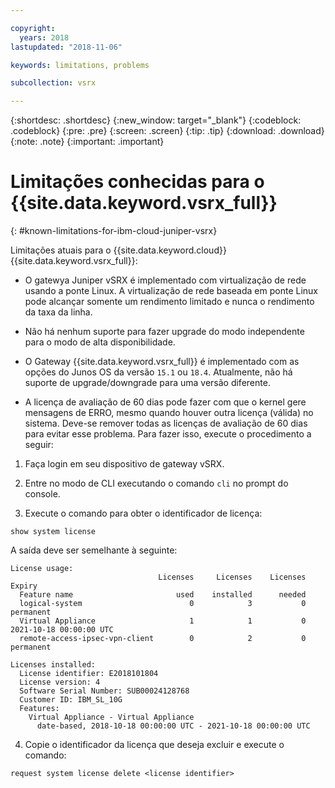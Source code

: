 ```yaml
---

copyright:
  years: 2018
lastupdated: "2018-11-06"

keywords: limitations, problems

subcollection: vsrx

---
```


{:shortdesc: .shortdesc}
{:new_window: target="_blank"}
{:codeblock: .codeblock}
{:pre: .pre}
{:screen: .screen}
{:tip: .tip}
{:download: .download}
{:note: .note}
{:important: .important}

# Limitações conhecidas para o {{site.data.keyword.vsrx_full}}
{: #known-limitations-for-ibm-cloud-juniper-vsrx}

Limitações atuais para o {{site.data.keyword.cloud}} {{site.data.keyword.vsrx_full}}:

* O gatewya Juniper vSRX é implementado com virtualização de rede usando a ponte Linux. A virtualização de rede baseada em ponte Linux pode alcançar somente um rendimento limitado e nunca o rendimento da taxa da linha.

* Não há nenhum suporte para fazer upgrade do modo independente para o modo de alta disponibilidade.

* O Gateway {{site.data.keyword.vsrx_full}} é implementado com as opções do Junos OS da versão `15.1` ou `18.4`. Atualmente, não há suporte de upgrade/downgrade para uma versão diferente.

* A licença de avaliação de 60 dias pode fazer com que o kernel gere mensagens de ERRO, mesmo quando houver outra licença (válida) no sistema. Deve-se remover todas as licenças de avaliação de 60 dias para evitar esse problema. Para fazer isso, execute o procedimento a seguir:

1. Faça login em seu dispositivo de gateway vSRX.

2. Entre no modo de CLI executando o comando `cli` no prompt do console.

3. Execute o comando para obter o identificador de licença:

```
show system license
```
A saída deve ser semelhante à seguinte:

```
License usage:
                                 Licenses     Licenses    Licenses    Expiry
  Feature name                       used    installed      needed
  logical-system                        0            3           0    permanent
  Virtual Appliance                     1            1           0    2021-10-18 00:00:00 UTC
  remote-access-ipsec-vpn-client        0            2           0    permanent

Licenses installed:
  License identifier: E2018101804
  License version: 4
  Software Serial Number: SUB00024128768
  Customer ID: IBM_SL_10G
  Features:
    Virtual Appliance - Virtual Appliance
      date-based, 2018-10-18 00:00:00 UTC - 2021-10-18 00:00:00 UTC
```

4. Copie o identificador da licença que deseja excluir e execute o comando:

```
request system license delete <license identifier>
```
